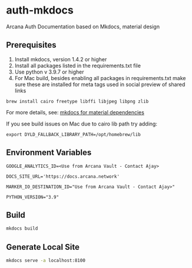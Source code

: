 # auth-mkdocs
Arcana Auth Documentation based on Mkdocs, material design

## Prerequisites

1. Install mkdocs, version 1.4.2 or higher
2. Install all packages listed in the requirements.txt file
3. Use python v 3.9.7 or higher
4. For Mac build, besides enabling all packages in requirements.txt make sure these are installed for meta tags used in social preview of shared links

`brew install cairo freetype libffi libjpeg libpng zlib`

For more details, see: [mkdocs for material dependencies](https://squidfunk.github.io/mkdocs-material/setup/dependencies/image-processing/)

If you see build issues on Mac due to cairo lib path try adding:

`export DYLD_FALLBACK_LIBRARY_PATH=/opt/homebrew/lib`

## Environment Variables

`GOOGLE_ANALYTICS_ID=<Use from Arcana Vault - Contact Ajay>`

`DOCS_SITE_URL='https://docs.arcana.network'`

`MARKER_IO_DESTINATION_ID="Use from Arcana Vault - Contact Ajay>"`

`PYTHON_VERSION="3.9"`

## Build

```sh
mkdocs build
```

## Generate Local Site

```sh
mkdocs serve -a localhost:8100

```
